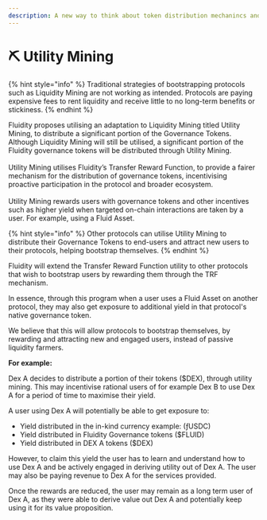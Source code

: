 ```yaml
---
description: A new way to think about token distribution mechanincs and liquidity mining
---
```


# ⛏ Utility Mining

{% hint style="info" %}
Traditional strategies of bootstrapping protocols such as Liquidity Mining are not working as intended. Protocols are paying expensive fees to rent liquidity and receive little to no long-term benefits or stickiness.&#x20;
{% endhint %}

Fluidity proposes utilising an adaptation to Liquidity Mining titled Utility Mining, to distribute a significant portion of the Governance Tokens. Although Liquidity Mining will still be utilised, a significant portion of the Fluidity governance tokens will be distributed through Utility Mining. \
\
Utility Mining utilises Fluidity’s Transfer Reward Function, to provide a fairer mechanism for the distribution of governance tokens, incentivising proactive participation in the protocol and broader ecosystem. \
\
Utility Mining rewards users with governance tokens and other incentives such as higher yield when targeted on-chain interactions are taken by a user. For example, using a Fluid Asset.

{% hint style="info" %}
Other protocols can utilise Utility Mining to distribute their Governance Tokens to end-users and attract new users to their protocols, helping bootstrap themselves.
{% endhint %}

Fluidity will extend the Transfer Reward Function utility to other protocols that wish to bootstrap users by rewarding them through the TRF mechanism.

In essence, through this program when a user uses a Fluid Asset on another protocol, they may also get exposure to additional yield in that protocol's native governance token.

We believe that this will allow protocols to bootstrap themselves, by rewarding and attracting new and engaged users, instead of passive liquidity farmers.

**For example:**&#x20;

Dex A decides to distribute a portion of their tokens ($DEX), through utility mining. This may incentivise rational users of for example Dex B to use Dex A for a period of time to maximise their yield.&#x20;

&#x20;A user using Dex A will potentially be able to get exposure to:

* Yield distributed in the in-kind currency example: (ƒUSDC)
* Yield distributed in Fluidity Governance tokens ($FLUID)&#x20;
* Yield distributed in DEX A tokens ($DEX)

However, to claim this yield the user has to learn and understand how to use Dex A and be actively engaged in deriving utility out of Dex A. The user may also be paying revenue to Dex A for the services provided. &#x20;

Once the rewards are reduced, the user may remain as a long term user of Dex A, as they were able to derive value out Dex A and potentially keep using it for its value proposition.&#x20;

